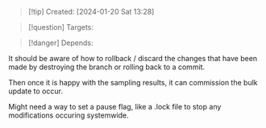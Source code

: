 
>[!tip] Created: [2024-01-20 Sat 13:28]

>[!question] Targets: 

>[!danger] Depends: 

It should be aware of how to rollback / discard the changes that have been made by destroying the branch or rolling back to a commit.

Then once it is happy with the sampling results, it can commission the bulk update to occur.

Might need a way to set a pause flag, like a .lock file to stop any modifications occuring systemwide.
